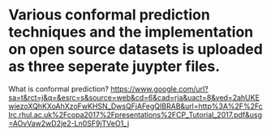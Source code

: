 # Various conformal prediction techniques and the implementation on open source datasets is uploaded as three seperate juypter files.

What is conformal prediction?
https://www.google.com/url?sa=t&rct=j&q=&esrc=s&source=web&cd=6&cad=rja&uact=8&ved=2ahUKEwiezoXQhKXoAhXzoFwKHSN_DwsQFjAFegQIBRAB&url=http%3A%2F%2Fclrc.rhul.ac.uk%2Fcopa2017%2Fpresentations%2FCP_Tutorial_2017.pdf&usg=AOvVaw2wD2je2-Ln0SF9jTVeO1_j
